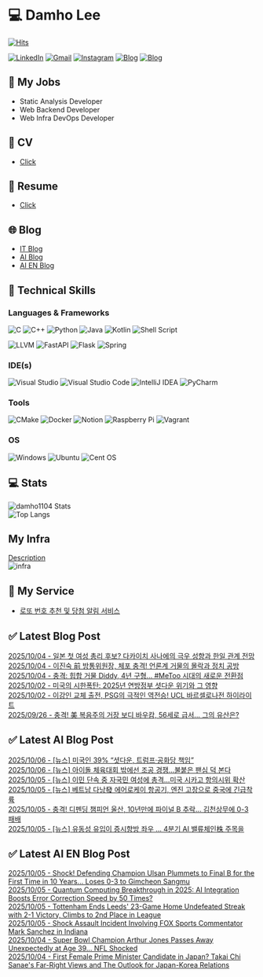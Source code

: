 
# 💻 Damho Lee

[![Hits](https://hits.seeyoufarm.com/api/count/incr/badge.svg?url=https%3A%2F%2Fgithub.com%2Fdamho1104&count_bg=%233D9CC8&title_bg=%23555555&icon=&icon_color=%23E7E7E7&title=hits&edge_flat=false)](https://hits.seeyoufarm.com)  

[![LinkedIn](https://img.shields.io/badge/Linkedin-%230077B5.svg?style=flat&logo=linkedin&logoColor=white)](https://www.linkedin.com/in/damho1104/)
[![Gmail](https://img.shields.io/badge/Gmail-D14836?style=flat&logo=gmail&logoColor=white)](mailto:damho1104@gmail.com)
[![Instagram](https://img.shields.io/badge/Instargram-%23E4405F.svg?style=flat&logo=Instagram&logoColor=white)](https://www.instagram.com/damho1104/)
[![Blog](https://img.shields.io/badge/Blog-%23000000.svg?style=flat&logo=Tistory&logoColor=white)](https://dmomo.co.kr/)
[![Blog](https://img.shields.io/badge/Blog-%23000000.svg?style=flat&logo=WordPress&logoColor=white)](https://blog.ai.dmomo.co.kr/)

## 📃 My Jobs
- Static Analysis Developer
- Web Backend Developer
- Web Infra DevOps Developer

## 📰 CV
- [Click](https://resume.dmomo.net/damho.lee/resume)  

## 📘 Resume
- [Click](https://damho1104.notion.site/8af3191b9815406d95708d9a0cea5a9e)  

## 🌐 Blog
- [IT Blog](https://dmomo.co.kr/)
- [AI Blog](https://blog.ai.dmomo.co.kr/)
- [AI EN Blog](https://ai.trend.dmomo.co.kr/)

## 💪 Technical Skills
### Languages & Frameworks
![C](https://img.shields.io/badge/c-%2300599C.svg?style=flat&logo=c&logoColor=white)
![C++](https://img.shields.io/badge/c++-%2300599C.svg?style=flat&logo=c%2B%2B&logoColor=white)
![Python](https://img.shields.io/badge/Python-3776AB.svg?&style=flat&logo=Python&logoColor=white)
![Java](https://img.shields.io/badge/java-%23ED8B00.svg?style=flat&logo=openjdk&logoColor=white)
![Kotlin](https://img.shields.io/badge/Kotlin-%237F52FF.svg?style=flat&logo=Kotlin&logoColor=white)
![Shell Script](https://img.shields.io/badge/Shell_script-%23121011.svg?style=flat&logo=gnu-bash&logoColor=white)  
  
![LLVM](https://img.shields.io/badge/LLVM/Clang-000B1D.svg?&style=flat&logo=LLVM&logoColor=white)
![FastAPI](https://img.shields.io/badge/FastAPI-005571?style=flat&logo=fastapi)
![Flask](https://img.shields.io/badge/Flask-%23000.svg?style=flat&logo=flask&logoColor=white)
![Spring](https://img.shields.io/badge/Springboot-%236DB33F.svg?style=flat&logo=spring&logoColor=white)
  
  
### IDE(s)
![Visual Studio](https://img.shields.io/badge/Visual%20Studio-5C2D91.svg?style=flat&logo=visual-studio&logoColor=white) 
![Visual Studio Code](https://img.shields.io/badge/Visual%20Studio%20Code-0078d7.svg?style=flat&logo=visual-studio-code&logoColor=white)
![IntelliJ IDEA](https://img.shields.io/badge/IntelliJIDEA-000000.svg?style=flat&logo=intellij-idea&logoColor=white) 
![PyCharm](https://img.shields.io/badge/PyCharm-143?style=flat&logo=pycharm&logoColor=black&color=black&labelColor=green) 


### Tools
![CMake](https://img.shields.io/badge/CMake-%23008FBA.svg?style=flat&logo=cmake&logoColor=white)
![Docker](https://img.shields.io/badge/docker-%230db7ed.svg?style=flat&logo=docker&logoColor=white)
![Notion](https://img.shields.io/badge/Notion-%23000000.svg?style=flat&logo=notion&logoColor=white)
![Raspberry Pi](https://img.shields.io/badge/-RaspberryPi-C51A4A?style=flat&logo=Raspberry-Pi)
![Vagrant](https://img.shields.io/badge/Vagrant-%231563FF.svg?style=flat&logo=vagrant&logoColor=white)


### OS
![Windows](https://img.shields.io/badge/Windows-0078D6?style=flat&logo=windows&logoColor=white)
![Ubuntu](https://img.shields.io/badge/Ubuntu-E95420?style=flat&logo=ubuntu&logoColor=white)
![Cent OS](https://img.shields.io/badge/Cent%20OS-002260?style=flat&logo=centos&logoColor=F0F0F0)


## :computer: Stats
![damho1104 Stats](https://github-readme-stats.vercel.app/api?username=damho1104&hide=issues&show_icons=true&show=prs_merged,prs_merged_percentage&theme=chartreuse-dark)  
![Top Langs](https://github-readme-stats.vercel.app/api/top-langs/?username=damho1104&layout=compact&theme=chartreuse-dark)


## My Infra
[Description](https://dmomo.co.kr/444)  
![infra](https://nextcloud.dmomo.net/apps/files_sharing/publicpreview/EtWDB9RaEXyf4FT?file=/&fileId=142416&x=6016&y=3384&a=true&etag=eee0bc0c4308201c786211582fdbc678)  





## 📣 My Service
- [로또 번호 추천 및 당첨 알림 서비스](https://lotto.dmomo.co.kr/)  


## ✅ Latest Blog Post

[2025/10/04 - 일본 첫 여성 총리 후보? 다카이치 사나에의 극우 성향과 한일 관계 전망](https://dmomo.co.kr/724) <br/>
[2025/10/04 - 이진숙 前 방통위원장, 체포 충격! 언론계 거물의 몰락과 정치 공방](https://dmomo.co.kr/723) <br/>
[2025/10/04 - 충격: 힙합 거물 Diddy, 4년 구형... #MeToo 시대의 새로운 전환점](https://dmomo.co.kr/722) <br/>
[2025/10/02 - 미국의 시한폭탄: 2025년 연방정부 셧다운 위기와 그 영향](https://dmomo.co.kr/721) <br/>
[2025/10/02 - 이강인 교체 출전, PSG의 극적인 역전승! UCL 바르셀로나전 하이라이트](https://dmomo.co.kr/720) <br/>
[2025/09/26 - 충격! 美 복음주의 거장 보디 바우캄, 56세로 급서... 그의 유산은?](https://dmomo.co.kr/719) <br/>

## ✅ Latest AI Blog Post
[2025/10/06 - [뉴스] 미국인 39% “셧다운, 트럼프·공화당 책임”](https://blog.ai.dmomo.co.kr/news/11414) <br/>
[2025/10/06 - [뉴스] 아이돌 체육대회 밖에선 조공 경쟁…불붙은 팬심 덕 본다](https://blog.ai.dmomo.co.kr/news/11411) <br/>
[2025/10/05 - [뉴스] 이민 단속 중 자국민 여성에 총격…미국 시카고 항의시위 확산](https://blog.ai.dmomo.co.kr/news/11408) <br/>
[2025/10/05 - [뉴스] 베트남 다낭發 에어로케이 항공기, 엔진 고장으로 중국에 긴급착륙](https://blog.ai.dmomo.co.kr/news/11405) <br/>
[2025/10/05 - 충격! 디펜딩 챔피언 울산, 10년만에 파이널 B 추락… 김천상무에 0-3 패배](https://blog.ai.dmomo.co.kr/trend/11402) <br/>
[2025/10/05 - [뉴스] 유동성 유입이 증시향방 좌우 … 4분기 AI 밸류체인株 주목을](https://blog.ai.dmomo.co.kr/news/11399) <br/>

## ✅ Latest AI EN Blog Post
[2025/10/05 - Shock! Defending Champion Ulsan Plummets to Final B for the First Time in 10 Years... Loses 0-3 to Gimcheon Sangmu](https://ai.trend.dmomo.co.kr/2025/10/shock-defending-champion-ulsan-plummets.html) <br/>
[2025/10/05 - Quantum Computing Breakthrough in 2025: AI Integration Boosts Error Correction Speed by 50 Times?](https://ai.trend.dmomo.co.kr/2025/10/quantum-computing-breakthrough-in-2025.html) <br/>
[2025/10/05 - Tottenham Ends Leeds' 23-Game Home Undefeated Streak with 2-1 Victory, Climbs to 2nd Place in League](https://ai.trend.dmomo.co.kr/2025/10/tottenham-ends-leeds-23-game-home.html) <br/>
[2025/10/05 - Shock Assault Incident Involving FOX Sports Commentator Mark Sanchez in Indiana](https://ai.trend.dmomo.co.kr/2025/10/shock-assault-incident-involving-fox.html) <br/>
[2025/10/04 - Super Bowl Champion Arthur Jones Passes Away Unexpectedly at Age 39... NFL Shocked](https://ai.trend.dmomo.co.kr/2025/10/super-bowl-champion-arthur-jones-passes.html) <br/>
[2025/10/04 - First Female Prime Minister Candidate in Japan? Takai Chi Sanae's Far-Right Views and The Outlook for Japan-Korea Relations](https://ai.trend.dmomo.co.kr/2025/10/first-female-prime-minister-candidate.html) <br/>
